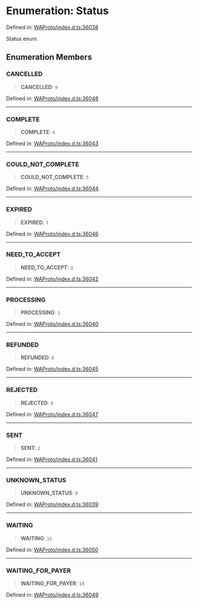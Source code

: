 # Enumeration: Status

Defined in: [WAProto/index.d.ts:36038](https://github.com/Fokusdotid/Baileys/blob/abcb8d9f2160683543784d4a7641ec0f8c55ed7e/WAProto/index.d.ts#L36038)

Status enum.

## Enumeration Members

### CANCELLED

> **CANCELLED**: `9`

Defined in: [WAProto/index.d.ts:36048](https://github.com/Fokusdotid/Baileys/blob/abcb8d9f2160683543784d4a7641ec0f8c55ed7e/WAProto/index.d.ts#L36048)

***

### COMPLETE

> **COMPLETE**: `4`

Defined in: [WAProto/index.d.ts:36043](https://github.com/Fokusdotid/Baileys/blob/abcb8d9f2160683543784d4a7641ec0f8c55ed7e/WAProto/index.d.ts#L36043)

***

### COULD\_NOT\_COMPLETE

> **COULD\_NOT\_COMPLETE**: `5`

Defined in: [WAProto/index.d.ts:36044](https://github.com/Fokusdotid/Baileys/blob/abcb8d9f2160683543784d4a7641ec0f8c55ed7e/WAProto/index.d.ts#L36044)

***

### EXPIRED

> **EXPIRED**: `7`

Defined in: [WAProto/index.d.ts:36046](https://github.com/Fokusdotid/Baileys/blob/abcb8d9f2160683543784d4a7641ec0f8c55ed7e/WAProto/index.d.ts#L36046)

***

### NEED\_TO\_ACCEPT

> **NEED\_TO\_ACCEPT**: `3`

Defined in: [WAProto/index.d.ts:36042](https://github.com/Fokusdotid/Baileys/blob/abcb8d9f2160683543784d4a7641ec0f8c55ed7e/WAProto/index.d.ts#L36042)

***

### PROCESSING

> **PROCESSING**: `1`

Defined in: [WAProto/index.d.ts:36040](https://github.com/Fokusdotid/Baileys/blob/abcb8d9f2160683543784d4a7641ec0f8c55ed7e/WAProto/index.d.ts#L36040)

***

### REFUNDED

> **REFUNDED**: `6`

Defined in: [WAProto/index.d.ts:36045](https://github.com/Fokusdotid/Baileys/blob/abcb8d9f2160683543784d4a7641ec0f8c55ed7e/WAProto/index.d.ts#L36045)

***

### REJECTED

> **REJECTED**: `8`

Defined in: [WAProto/index.d.ts:36047](https://github.com/Fokusdotid/Baileys/blob/abcb8d9f2160683543784d4a7641ec0f8c55ed7e/WAProto/index.d.ts#L36047)

***

### SENT

> **SENT**: `2`

Defined in: [WAProto/index.d.ts:36041](https://github.com/Fokusdotid/Baileys/blob/abcb8d9f2160683543784d4a7641ec0f8c55ed7e/WAProto/index.d.ts#L36041)

***

### UNKNOWN\_STATUS

> **UNKNOWN\_STATUS**: `0`

Defined in: [WAProto/index.d.ts:36039](https://github.com/Fokusdotid/Baileys/blob/abcb8d9f2160683543784d4a7641ec0f8c55ed7e/WAProto/index.d.ts#L36039)

***

### WAITING

> **WAITING**: `11`

Defined in: [WAProto/index.d.ts:36050](https://github.com/Fokusdotid/Baileys/blob/abcb8d9f2160683543784d4a7641ec0f8c55ed7e/WAProto/index.d.ts#L36050)

***

### WAITING\_FOR\_PAYER

> **WAITING\_FOR\_PAYER**: `10`

Defined in: [WAProto/index.d.ts:36049](https://github.com/Fokusdotid/Baileys/blob/abcb8d9f2160683543784d4a7641ec0f8c55ed7e/WAProto/index.d.ts#L36049)
